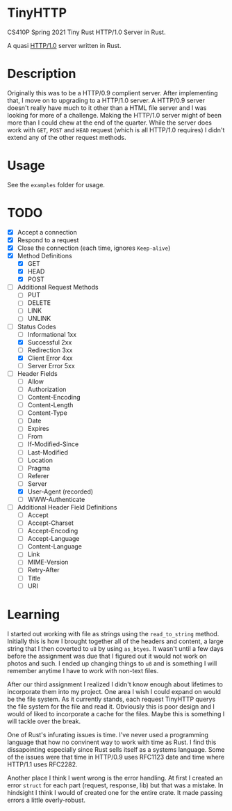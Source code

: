 # TinyHTTP

CS410P Spring 2021 Tiny Rust HTTP/1.0 Server in Rust.

A quasi [HTTP/1.0](https://www.ietf.org/rfc/rfc1945.txt) server written in
Rust. 

# Description

Originally this was to be a HTTP/0.9 complient server. After implementing that,
I move on to upgrading to a HTTP/1.0 server. A HTTP/0.9 server doesn't really 
have much to it other than a HTML file server and I was looking for more of
a challenge. Making the HTTP/1.0 server might of been more than I could chew
at the end of the quarter. While the server does work with `GET`, `POST` and
`HEAD` request (which is all HTTP/1.0 requires) I didn't extend any of the
other request methods. 

# Usage

See the `examples` folder for usage.

# TODO

- [X] Accept a connection
- [X] Respond to a request
- [X] Close the connection (each time, ignores `Keep-alive`)
- [X] Method Definitions
  - [X] GET
  - [X] HEAD
  - [X] POST
- [ ] Additional Request Methods
  - [ ] PUT
  - [ ] DELETE
  - [ ] LINK
  - [ ] UNLINK
- [ ] Status Codes
  - [ ] Informational 1xx
  - [X] Successful 2xx
  - [ ] Redirection 3xx
  - [X] Client Error 4xx
  - [ ] Server Error 5xx
- [ ] Header Fields
  - [ ] Allow
  - [ ] Authorization
  - [ ] Content-Encoding
  - [ ] Content-Length
  - [ ] Content-Type
  - [ ] Date
  - [ ] Expires
  - [ ] From
  - [ ] If-Modified-Since
  - [ ] Last-Modified
  - [ ] Location
  - [ ] Pragma
  - [ ] Referer
  - [ ] Server
  - [X] User-Agent (recorded)
  - [ ] WWW-Authenticate
- [ ] Additional Header Field Definitions
  - [ ] Accept
  - [ ] Accept-Charset
  - [ ] Accept-Encoding
  - [ ] Accept-Language
  - [ ] Content-Language
  - [ ] Link
  - [ ] MIME-Version
  - [ ] Retry-After
  - [ ] Title
  - [ ] URI

# Learning

I started out working with file as strings using the `read_to_string` method.
Initially this is how I brought together all of the headers and content, a 
large string that I then coverted to `u8` by using `as_btyes`. It wasn't until
a few days before the assignment was due that I figured out it would not work
on photos and such. I ended up changing things to `u8` and is something I will
remember anytime I have to work with non-text files.

After our third assignment I realized I didn't know enough about lifetimes to
incorporate them into my project. One area I wish I could expand on would be
the file system. As it currently stands, each request TinyHTTP querys the file
system for the file and read it. Obviously this is poor design and I would of 
liked to incorporate a cache for the files. Maybe this is something I will 
tackle over the break.

One of Rust's infurating issues is time. I've never used a programming language
that how no convinent way to work with time as Rust. I find this dissapointing
especially since Rust sells itself as a systems language. Some of the issues 
were that time in HTTP/0.9 uses RFC1123 date and time where HTTP/1.1 uses 
RFC2282. 

Another place I think I went wrong is the error handling. At first I created an
error `struct` for each part (request, response, lib) but that was a mistake. 
In hindsight I think I would of created one for the entire crate. It made 
passing errors a little overly-robust. 
